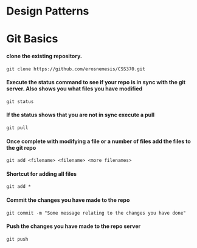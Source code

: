 # Design Patterns

# Git Basics

#### clone the existing repository.
`git clone https://github.com/erosnemesis/CSS370.git`

#### Execute the status command to see if your repo is in sync with the git server. Also shows you what files you have modified
`git status`

#### If the status shows that you are not in sync execute a pull
`git pull`

#### Once complete with modifying a file or a number of files add the files to the git repo
`git add <filename> <filename> <more filenames>`

#### Shortcut for adding all files
`git add *`

#### Commit the changes you have made to the repo
`git commit -m "Some message relating to the changes you have done"`

#### Push the changes you have made to the repo server
`git push`
